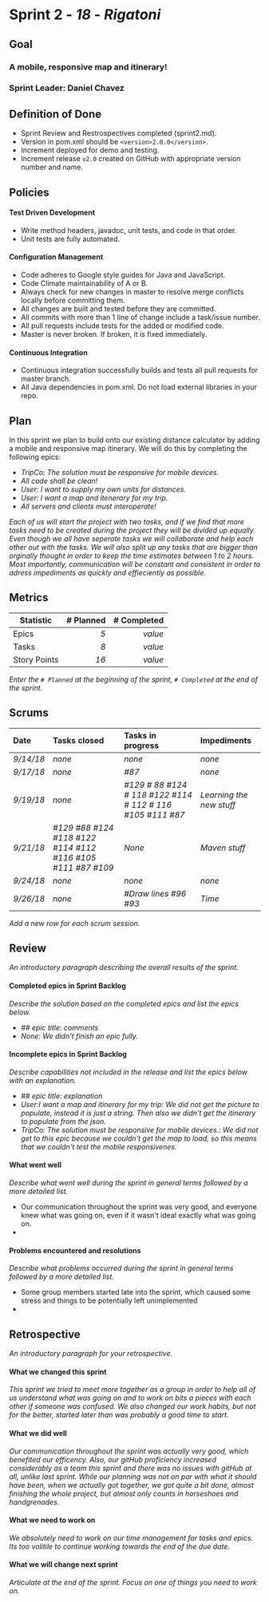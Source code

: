 # Sprint 2 - *18* - *Rigatoni*

## Goal

### A mobile, responsive map and itinerary!
### Sprint Leader: Daniel Chavez

## Definition of Done

* Sprint Review and Restrospectives completed (sprint2.md).
* Version in pom.xml should be `<version>2.0.0</version>`.
* Increment deployed for demo and testing.
* Increment release `v2.0` created on GitHub with appropriate version number and name.


## Policies

#### Test Driven Development
* Write method headers, javadoc, unit tests, and code in that order.
* Unit tests are fully automated.
#### Configuration Management
* Code adheres to Google style guides for Java and JavaScript.
* Code Climate maintainability of A or B.
* Always check for new changes in master to resolve merge conflicts locally before committing them.
* All changes are built and tested before they are committed.
* All commits with more than 1 line of change include a task/issue number.
* All pull requests include tests for the added or modified code.
* Master is never broken.  If broken, it is fixed immediately.
#### Continuous Integration
* Continuous integration successfully builds and tests all pull requests for master branch.
* All Java dependencies in pom.xml.  Do not load external libraries in your repo. 


## Plan

In this sprint we plan to build onto our existing distance calculator by adding a mobile and responsive map itinerary. We will do this by completing the following epics:


* *TripCo: The solution must be responsive for mobile devices.*
* *All code shall be clean!*
* *User: I want to supply my own units for distances.*
* *User: I want a map and itenerary for my trip.*
* *All servers and clients must interoperate!*


*Each of us will start the project with two tasks, and if we find that more tasks need to be created during the project they will be divided up equally. Even though we all have seperate tasks we will collaborate and help each other out with the tasks. We will also split up any tasks that are bigger than orginally thought in order to keep the time estimates between 1 to 2 hours. Most importantly, communication will be constant and consistent in order to adress impediments as quickly and effieciently as possible.*


## Metrics

| Statistic | # Planned | # Completed |
| --- | ---: | ---: |
| Epics | *5* | *value* |
| Tasks |  *8*   | *value* | 
| Story Points |  *16*  | *value* | 

*Enter the `# Planned` at the beginning of the sprint, `# Completed` at the end of the sprint.*


## Scrums

| Date | Tasks closed  | Tasks in progress | Impediments |
| :--- | :--- | :--- | :--- |
| *9/14/18* | *none* | *none* | *none* | 
| *9/17/18* | *none* | *#87* | *none*|
| *9/19/18* | *none* | *#129 # 88 #124 # 118 #122 #114 # 112 # 116 #105 #111 #87* | *Learning the new stuff* |
| *9/21/18* | *#129 #88 #124 #118 #122 #114 #112 #116 #105 #111 #87 #109* | *None* | *Maven stuff* |
| *9/24/18* | *none* | *none* | *none*|
| *9/26/18* | *none* | *#Draw lines #96 #93* | *Time*|

*Add a new row for each scrum session.*

## Review

*An introductory paragraph describing the overall results of the sprint.*

#### Completed epics in Sprint Backlog 

*Describe the solution based on the completed epics and list the epics below.*

* *## epic title: comments*
* *None: We didn't finish an epic fully.*

#### Incomplete epics in Sprint Backlog 

*Describe capabilities not included in the release and list the epics below with an explanation.*

* *## epic title: explanation*
* *User:I want a map and itinerary for my trip: We did not get the picture to populate, instead it is just a string. Then also we didn't get the itinerary to populate from the json.*
* *TripCo: The solution must be responsive for mobile devices.: We did not get to this epic because we couldn't get the map to load, so this means that we couldn't test the mobile responsivenes.*

#### What went well

*Describe what went well during the sprint in general terms followed by a more detailed list.*

* Our communication throughout the sprint was very good, and everyone knew what was going on, even if it wasn't ideal exactly what was going on.
*

#### Problems encountered and resolutions

*Describe what problems occurred during the sprint in general terms followed by a more detailed list.*

* Some group members started late into the sprint, which caused some stress and things to be potentially left unimplemented
*

## Retrospective

*An introductory paragraph for your retrospective.*

#### What we changed this sprint

*This sprint we tried to meet more together as a group in order to help all of us understand what was going on and to work on bits a pieces with each other if someone was confused. We also changed our work habits, but not for the better, started later than was probably a good time to start.*

#### What we did well

*Our communication throughout the sprint was actually very good, which benefited our efficency. Also, our gitHub proficiency increased considerably as a team this sprint and there was no issues with gitHub at all, unlike last sprint. While our planning was not on par with what it should have been, when we actually got together, we got quite a bit done, almost finishing the whole project, but almost only counts in horseshoes and handgrenades.*

#### What we need to work on

*We absolutely need to work on our time management for tasks and epics. Its too volitile to continue working towards the end of the due date.*

#### What we will change next sprint 

*Articulate at the end of the sprint.  Focus on one of things you need to work on.*
